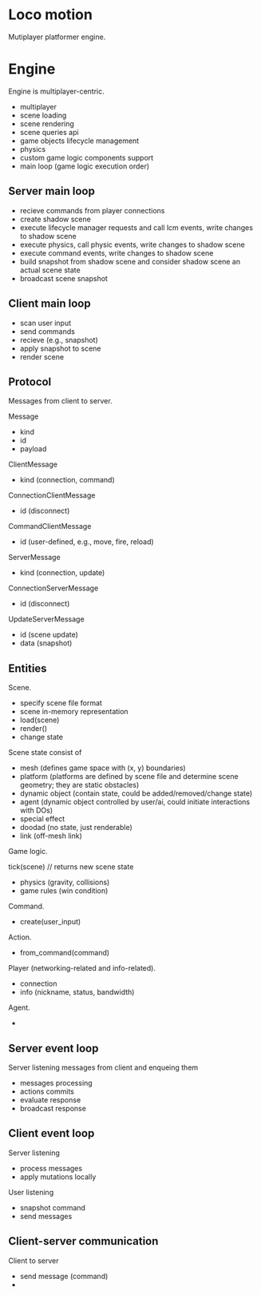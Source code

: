 # Loco motion

Mutiplayer platformer engine.

# Engine

Engine is multiplayer-centric.

- multiplayer
- scene loading
- scene rendering
- scene queries api
- game objects lifecycle management
- physics
- custom game logic components support
- main loop (game logic execution order)

## Server main loop

- recieve commands from player connections
- create shadow scene
- execute lifecycle manager requests and call lcm events, write changes to shadow scene
- execute physics, call physic events, write changes to shadow scene
- execute command events, write changes to shadow scene
- build snapshot from shadow scene and consider shadow scene an actual scene state
- broadcast scene snapshot

## Client main loop

- scan user input
- send commands
- recieve (e.g., snapshot)
- apply snapshot to scene
- render scene

## Protocol

Messages from client to server.

Message
- kind
- id
- payload

ClientMessage
- kind (connection, command)

ConnectionClientMessage
- id (disconnect)

CommandClientMessage
- id (user-defined, e.g., move, fire, reload)

ServerMessage
- kind (connection, update)

ConnectionServerMessage
- id (disconnect)

UpdateServerMessage
- id (scene update)
- data (snapshot)

## Entities

Scene.

- specify scene file format
- scene in-memory representation
- load(scene)
- render()
- change state

Scene state consist of
- mesh (defines game space with (x, y) boundaries)
- platform (platforms are defined by scene file and determine scene geometry; they are static obstacles)
- dynamic object (contain state, could be added/removed/change state)
- agent (dynamic object controlled by user/ai, could initiate interactions with DOs)
- special effect
- doodad (no state, just renderable)
- link (off-mesh link)

Game logic.

tick(scene) // returns new scene state

- physics (gravity, collisions)
- game rules (win condition)

Command.

- create(user_input)

Action.

- from_command(command)

Player (networking-related and info-related).

- connection
- info (nickname, status, bandwidth)

Agent.

- 

## Server event loop

Server listening messages from client and enqueing them

- messages processing
- actions commits
- evaluate response
- broadcast response

## Client event loop

Server listening

- process messages
- apply mutations locally

User listening

- snapshot command
- send messages

## Client-server communication

Client to server

- send message (command)
- 